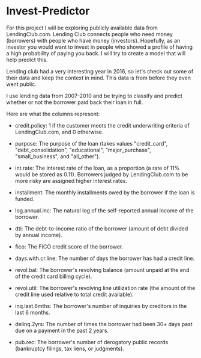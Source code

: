 # Invest-Predictor
For this project I will be exploring publicly available data from LendingClub.com. Lending Club connects people who need money (borrowers) with people who have money (investors). Hopefully, as an investor you would want to invest in people who showed a profile of having a high probability of paying you back. I will try to create a model that will help predict this.

Lending club had a very interesting year in 2016, so let's check out some of their data and keep the context in mind. This data is from before they even went public.

I use lending data from 2007-2010 and be trying to classify and predict whether or not the borrower paid back their loan in full.


Here are what the columns represent:

* credit.policy: 1 if the customer meets the credit underwriting criteria of LendingClub.com, and 0 otherwise.

* purpose: The purpose of the loan (takes values "credit_card", "debt_consolidation", "educational", "major_purchase", "small_business", and "all_other").

* int.rate: The interest rate of the loan, as a proportion (a rate of 11% would be stored as 0.11). Borrowers judged by LendingClub.com to be more risky are assigned higher interest rates.

* installment: The monthly installments owed by the borrower if the loan is funded.

* log.annual.inc: The natural log of the self-reported annual income of the borrower.

* dti: The debt-to-income ratio of the borrower (amount of debt divided by annual income).

* fico: The FICO credit score of the borrower.

* days.with.cr.line: The number of days the borrower has had a credit line.

* revol.bal: The borrower's revolving balance (amount unpaid at the end of the credit card billing cycle).

* revol.util: The borrower's revolving line utilization rate (the amount of the credit line used relative to total credit available).

* inq.last.6mths: The borrower's number of inquiries by creditors in the last 6 months.

* delinq.2yrs: The number of times the borrower had been 30+ days past due on a payment in the past 2 years.

* pub.rec: The borrower's number of derogatory public records (bankruptcy filings, tax liens, or judgments).
